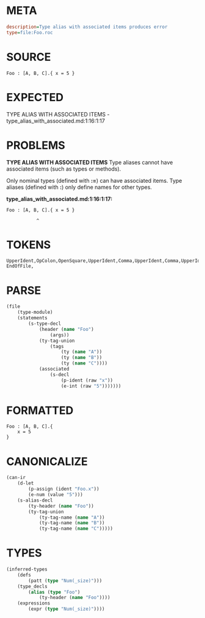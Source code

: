 # META
~~~ini
description=Type alias with associated items produces error
type=file:Foo.roc
~~~
# SOURCE
~~~roc
Foo : [A, B, C].{ x = 5 }
~~~
# EXPECTED
TYPE ALIAS WITH ASSOCIATED ITEMS - type_alias_with_associated.md:1:16:1:17
# PROBLEMS
**TYPE ALIAS WITH ASSOCIATED ITEMS**
Type aliases cannot have associated items (such as types or methods).

Only nominal types (defined with **:=**) can have associated items. Type aliases (defined with **:**) only define names for other types.

**type_alias_with_associated.md:1:16:1:17:**
```roc
Foo : [A, B, C].{ x = 5 }
```
               ^


# TOKENS
~~~zig
UpperIdent,OpColon,OpenSquare,UpperIdent,Comma,UpperIdent,Comma,UpperIdent,CloseSquare,Dot,OpenCurly,LowerIdent,OpAssign,Int,CloseCurly,
EndOfFile,
~~~
# PARSE
~~~clojure
(file
	(type-module)
	(statements
		(s-type-decl
			(header (name "Foo")
				(args))
			(ty-tag-union
				(tags
					(ty (name "A"))
					(ty (name "B"))
					(ty (name "C"))))
			(associated
				(s-decl
					(p-ident (raw "x"))
					(e-int (raw "5")))))))
~~~
# FORMATTED
~~~roc
Foo : [A, B, C].{
	x = 5
}
~~~
# CANONICALIZE
~~~clojure
(can-ir
	(d-let
		(p-assign (ident "Foo.x"))
		(e-num (value "5")))
	(s-alias-decl
		(ty-header (name "Foo"))
		(ty-tag-union
			(ty-tag-name (name "A"))
			(ty-tag-name (name "B"))
			(ty-tag-name (name "C")))))
~~~
# TYPES
~~~clojure
(inferred-types
	(defs
		(patt (type "Num(_size)")))
	(type_decls
		(alias (type "Foo")
			(ty-header (name "Foo"))))
	(expressions
		(expr (type "Num(_size)"))))
~~~
